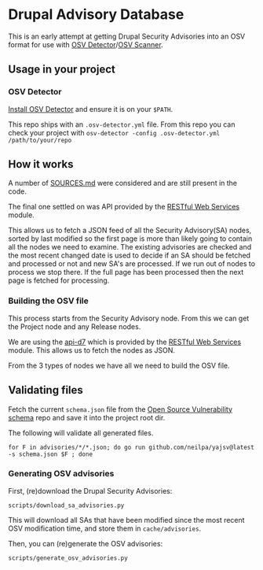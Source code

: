 # Drupal Advisory Database

This is an early attempt at getting Drupal Security Advisories into an OSV format for use with [OSV Detector](https://github.com/G-Rath/osv-detector)/[OSV Scanner](https://google.github.io/osv-scanner/).

## Usage in your project

### OSV Detector

[Install OSV Detector](https://github.com/G-Rath/osv-detector?tab=readme-ov-file#installation) and ensure it is on your `$PATH`.

This repo ships with an `.osv-detector.yml` file.  From this repo you can check your project with `osv-detector -config .osv-detector.yml /path/to/your/repo`

## How it works

A number of [SOURCES.md](SOURCES.md) were considered and are still present in the code.

The final one settled on was API provided by the [RESTful Web Services](https://www.drupal.org/project/restws) module.

This allows us to fetch a JSON feed of all the Security Advisory(SA) nodes, sorted by last modified so the first page is more than likely going to contain all the nodes we need to examine. The existing advisories are checked and the most recent changed date is used to decide if an SA should be fetched and processed or not and new SA's are processed. If we run out of nodes to process we stop there. If the full page has been processed then the next page is fetched for processing.

### Building the OSV file

This process starts from the Security Advisory node. From this we can get the Project node and any Release nodes.

We are using the [api-d7](https://www.drupal.org/drupalorg/docs/apis/rest-and-other-apis#s-restful-web-services) which is provided by the [RESTful Web Services](https://www.drupal.org/project/restws) module. This allows us to fetch the nodes as JSON.

From the 3 types of nodes we have all we need to build the OSV file.

## Validating files

Fetch the current `schema.json` file from the [Open Source Vulnerability schema](https://ossf.github.io/osv-schema/#format-overview) repo and save it into the project root dir.

The following will validate all generated files.

```shell
for F in advisories/*/*.json; do go run github.com/neilpa/yajsv@latest -s schema.json $F ; done
```


### Generating OSV advisories

First, (re)download the Drupal Security Advisories:

```shell
scripts/download_sa_advisories.py
```

This will download all SAs that have been modified since the most recent OSV modification time, and store them in `cache/advisories`.

Then, you can (re)generate the OSV advisories:

```shell
scripts/generate_osv_advisories.py
```
